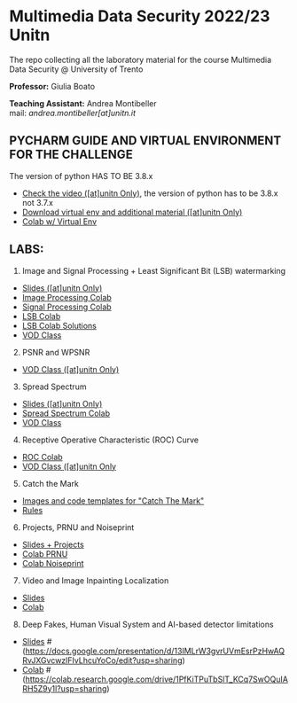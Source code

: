 # Multimedia Data Security 2022/23 Unitn
The repo collecting all the laboratory material for the course Multimedia Data Security @ University of Trento 

**Professor:** Giulia Boato 

**Teaching Assistant:** Andrea Montibeller \
mail: *andrea.montibeller[at]unitn.it*

## PYCHARM GUIDE AND VIRTUAL ENVIRONMENT FOR THE CHALLENGE

The version of python HAS TO BE 3.8.x

- [Check the video ([at]unitn Only)](https://drive.google.com/file/d/1ADs9nbkmzwbzFiUh772tiVFS80jpc-a-/view?usp=sharing), the version of python has to be 3.8.x not 3.7.x
- [Download virtual env and additional material ([at]unitn Only)](https://drive.google.com/file/d/1gA_alYBwSIep2Lho7JxR-_ml6fD7LCDE/view?usp=sharing)
- [Colab w/ Virtual Env](https://colab.research.google.com/drive/1YhUiH3cNRZcGLM9ZYHpoA1iUCe0SfMmw?usp=sharing)

## LABS:

1. Image and Signal Processing + Least Significant Bit (LSB) watermarking 
- [Slides ([at]unitn Only)](https://drive.google.com/file/d/1qT_QM2nx6quwzqUY5TTeHKTW94xz1kcZ/view?usp=sharing) 
- [Image Processing Colab](https://drive.google.com/file/d/1EKHJZQxmu1tgkos8ueDf1X-sXJRUdWaE/view?usp=sharing) 
- [Signal Processing Colab](https://drive.google.com/file/d/1Yq4XmY7fjfvTlU9FdWYO14swL0bUjESH/view?usp=sharing) 
- [LSB Colab](https://drive.google.com/file/d/1Kx9k32m1hVwisHlntZYS1loGp9GbLAza/view?usp=sharing) 
- [LSB Colab Solutions](https://drive.google.com/file/d/1eIrPuLPGcLidc7Y6VI-9-MZgk5ydNEuK/view?usp=sharing) 
- [VOD Class](https://drive.google.com/file/d/1GPIkS7A0zf8LlSLblHz48u-hnDknVxK-/view?usp=sharing) 
<!---[YouTube Video Resume]()--->

2. PSNR and WPSNR
- [VOD Class ([at]unitn Only)](https://drive.google.com/file/d/11UrowVwREz_bJhoPvkHb_DVY7pu47IBy/view?usp=sharing) 


3. Spread Spectrum 
- [Slides ([at]unitn Only)](https://docs.google.com/presentation/d/1r-w3e0BdvOVcHggXO84Q6V_ESbuZUeJVV-Uphx4BXCo/edit#slide=id.g1397761b547_0_241) 
- [Spread Spectrum Colab](https://drive.google.com/file/d/1d8yDoisy2gw7WslN2MOf26A1w78Fld4U/view?usp=sharing) 
- [VOD Class](https://drive.google.com/file/d/1i3xKS9VUNhzXAI6d7Whj_eqsiT9QnUzt/view?usp=sharing) 
<!---[YouTube Video Resume]()--->

4. Receptive Operative Characteristic (ROC) Curve
- [ROC Colab](https://colab.research.google.com/drive/1r75Mg56ePs1bZpZAMVNQztDKfaLrT14Z?usp=sharing)
- [VOD Class ([at]unitn Only](https://drive.google.com/file/d/1wbhCK8885J7Gms1yQjb_5OJI7omBJWBj/view?usp=sharing)

5. Catch the Mark 
- [Images and code templates for "Catch The Mark"](https://drive.google.com/drive/folders/1UIrJlNHg7WeOuo7Dl3YHCKDUxh6A_30L?usp=sharing)
- [Rules](https://drive.google.com/file/d/1SyqEmlz0Fe2CWN_BS2H1SRuIG3tKYh4D/view?usp=sharing)

6. Projects, PRNU and Noiseprint
- [Slides + Projects](https://docs.google.com/presentation/d/14b3_fGzz42e-3JEEETHd--ZnVauVfms1xugkS6uHKx0/edit?usp=sharing)
- [Colab PRNU](https://colab.research.google.com/drive/1ASAYUA6-SjrQ8M3aCWJ1nRWyPeCC2iSM?usp=sharing)
- [Colab Noiseprint](https://colab.research.google.com/drive/1_yKO94ENd4Cbsxu2FO8eTI5UjnQ6Su4j?usp=sharing)

7. Video and Image Inpainting Localization
- [Slides](https://docs.google.com/presentation/d/1SjfpPvoLVlBY_DjgXyzEX0Nx8MHvExIbIP02y7cjTw0/edit?usp=share_link)
- [Colab](https://colab.research.google.com/drive/16LZNdmE1jwQmSt5zk0hciq1Yl-rpihiZ?usp=share_link)

8. Deep Fakes, Human Visual System and AI-based detector limitations
- [Slides]() #(https://docs.google.com/presentation/d/13IMLrW3gvrUVmEsrPzHwAQRvJXGvcwzlFIvLhcuYoCo/edit?usp=sharing)
- [Colab]() #(https://colab.research.google.com/drive/1PfKiTPuTbSlT_KCq7SwOQuIARH5Z9y1l?usp=sharing)
